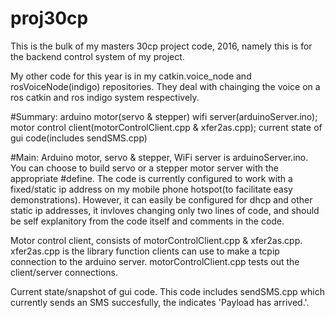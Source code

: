# proj30cp

This is the bulk of my masters 30cp project code, 2016, namely this is
for the backend control system of my project.

My  other  code   for  this  year  is  in   my  catkin.voice_node  and
rosVoiceNode(indigo) repositories.  They deal with chainging the voice
on a ros catkin and ros indigo system respectively.

#Summary: 
arduino motor(servo &amp; stepper) wifi server(arduinoServer.ino);
motor control client(motorControlClient.cpp &amp; xfer2as.cpp);
current state of gui code(includes sendSMS.cpp) 

#Main:
Arduino motor, servo & stepper, WiFi server is arduinoServer.ino.  You
can  choose  to  build  servo  or  a stepper  motor  server  with  the
appropriate #define.  The code is  currently configured to work with a
fixed/static ip address on  my mobile phone hotspot(to facilitate easy
demonstrations).  However,  it can easily  be configured for  dhcp and
other  static ip  addresses, it  invloves changing  only two  lines of
code, and should be self explanitory from the code itself and comments
in the code.

Motor   control   client,   consists   of   motorControlClient.cpp   &
xfer2as.cpp.  xfer2as.cpp  is the library function clients  can use to
make a tcpip connection to the arduino server.  motorControlClient.cpp
tests out the client/server connections.

Current state/snapshot  of gui  code.  This code  includes sendSMS.cpp
which currently  sends an SMS succesfully, the  indicates 'Payload has
arrived.'.
